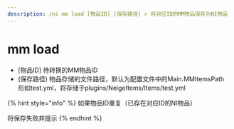 ```yaml
---
description: /ni mm load [物品ID] (保存路径) > 将对应ID的MM物品保存为NI物品
---
```


# mm load

* \[物品ID] 待转换的MM物品ID
* (保存路径) 物品存储的文件路径，默认为配置文件中的Main.MMItemsPath\
  &#x20;                 形如test.yml，将存储于plugins/NeigeItems/Items/test.yml

{% hint style="info" %}
如果物品ID重复（已存在对应ID的NI物品）

将保存失败并提示
{% endhint %}
